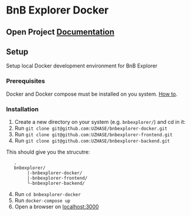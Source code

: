 # BnB Explorer Docker
## Open Project [Documentation](https://github.com/UZHASE/bnbexplorer-docker/wiki)
## Setup
Setup local Docker development environment for BnB Explorer
### Prerequisites
Docker and Docker compose must be installed on you system.
[How to](https://docs.docker.com/get-docker).
### Installation
1. Create a new directory on your system (e.g. `bnbexplorer/`) and cd in it:
2. Run ``git clone git@github.com:UZHASE/bnbexplorer-docker.git``
2. Run ``git clone git@github.com:UZHASE/bnbexplorer-frontend.git``
3. Run ``git clone git@github.com:UZHASE/bnbexplorer-backend.git``

This should give you the strucutre:
```
   .
   bnbexplorer/
        |-bnbexplorer-docker/
        |-bnbexplorer-frontend/
        └-bnbexplorer-backend/
```
4. Run `cd bnbexplorer-docker`
5. Run `docker-compose up`
6. Open a browser on [localhost:3000](localhost:3000)